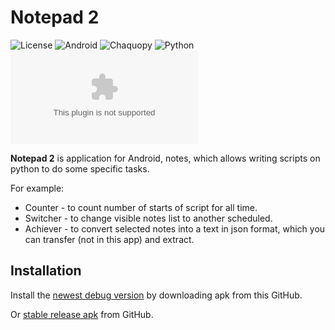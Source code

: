 # Notepad 2
![License](https://img.shields.io/github/license/Matvey24/Notepad_2)
![Android](https://img.shields.io/badge/android-5.0%2B-blue)
![Chaquopy](https://img.shields.io/badge/Chaquopy-12.0.0-blue)
![Python](https://img.shields.io/badge/python-3.8-blue)
![APK size](https://img.shields.io/github/size/Matvey24/Notepad_2/app/build/outputs/apk/debug/app-debug.apk?label=APK-debug)

**Notepad 2** is application for Android, notes, which allows writing scripts on python to do some specific tasks.

For example:
* Counter - to count number of starts of script for all time.
* Switcher - to change visible notes list to another scheduled.
* Achiever - to convert selected notes into a text in json format,
  which you can transfer (not in this app) and extract.

## Installation
Install the [newest debug version](https://github.com/Matvey24/Notepad_2/raw/master/app/build/outputs/apk/debug/app-debug.apk) by downloading apk from this GitHub.

Or [stable release apk](https://github.com/Matvey24/Notepad_2/raw/master/app/release/app-release.apk) from GitHub.